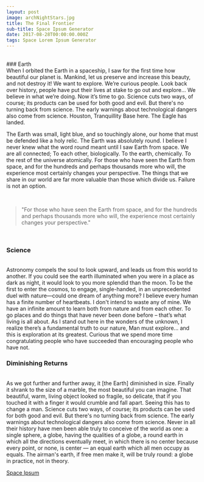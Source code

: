 ```yaml
---
layout: post
image: archNightStars.jpg
title: The Final Frontier
sub-title: Space Ipsum Generator
date: 2017-08-28T00:00:00.000Z
tags: Space Lorem Ipsum Generator
---
```

<br/>
### Earth
<br/>
When I orbited the Earth in a spaceship, I saw for the first time how beautiful our planet is. Mankind, let us preserve and increase this beauty, and not destroy it! We want to explore. We’re curious people. Look back over history, people have put their lives at stake to go out and explore... We believe in what we’re doing. Now it’s time to go. Science cuts two ways, of course; its products can be used for both good and evil. But there's no turning back from science. The early warnings about technological dangers also come from science. Houston, Tranquillity Base here. The Eagle has landed.

<br/>

The Earth was small, light blue, and so touchingly alone, our home that must be defended like a holy relic. The Earth was absolutely round. I believe I never knew what the word round meant until I saw Earth from space. We are all connected; To each other, biologically. To the earth, chemically. To the rest of the universe atomically. For those who have seen the Earth from space, and for the hundreds and perhaps thousands more who will, the experience most certainly changes your perspective. The things that we share in our world are far more valuable than those which divide us. Failure is not an option.

<br/>

> "For those who have seen the Earth from space, and for the hundreds and perhaps thousands more who will, the experience most certainly changes your perspective."

<br/>

### Science
<br/>
Astronomy compels the soul to look upward, and leads us from this world to another. If you could see the earth illuminated when you were in a place as dark as night, it would look to you more splendid than the moon. To be the first to enter the cosmos, to engage, single-handed, in an unprecedented duel with nature—could one dream of anything more? I believe every human has a finite number of heartbeats. I don't intend to waste any of mine. We have an infinite amount to learn both from nature and from each other. To go places and do things that have never been done before – that’s what living is all about. As I stand out here in the wonders of the unknown, I realize there’s a fundamental truth to our nature, Man must explore... and this is exploration at its greatest. Curious that we spend more time congratulating people who have succeeded than encouraging people who have not.

<br/>

### Diminishing Returns
<br/>
As we got further and further away, it [the Earth] diminished in size. Finally it shrank to the size of a marble, the most beautiful you can imagine. That beautiful, warm, living object looked so fragile, so delicate, that if you touched it with a finger it would crumble and fall apart. Seeing this has to change a man. Science cuts two ways, of course; its products can be used for both good and evil. But there's no turning back from science. The early warnings about technological dangers also come from science. Never in all their history have men been able truly to conceive of the world as one: a single sphere, a globe, having the qualities of a globe, a round earth in which all the directions eventually meet, in which there is no center because every point, or none, is center — an equal earth which all men occupy as equals. The airman's earth, if free men make it, will be truly round: a globe in practice, not in theory.

<br/>

[Space Ipsum](http://spaceipsum.com/)

<br/>
